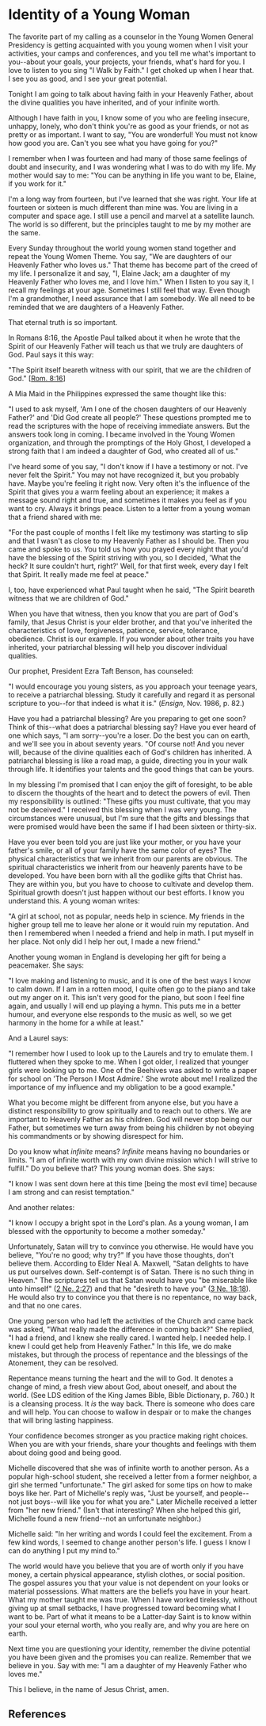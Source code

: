 # Identity of a Young Woman

The favorite part of my calling as a counselor in the Young Women General
Presidency is getting acquainted with you young women when I visit your
activities, your camps and conferences, and you tell me what's important to
you--about your goals, your projects, your friends, what's hard for you. I
love to listen to you sing "I Walk by Faith." I get choked up when I hear
that. I see you as good, and I see your great potential.

Tonight I am going to talk about having faith in your Heavenly Father, about
the divine qualities you have inherited, and of your infinite worth.

Although I have faith in you, I know some of you who are feeling insecure,
unhappy, lonely, who don't think you're as good as your friends, or not as
pretty or as important. I want to say, "You are wonderful! You must not know
how good you are. Can't you see what you have going for you?"

I remember when I was fourteen and had many of those same feelings of doubt
and insecurity, and I was wondering what I was to do with my life. My mother
would say to me: "You can be anything in life you want to be, Elaine, if you
work for it."

I'm a long way from fourteen, but I've learned that she was right. Your life
at fourteen or sixteen is much different than mine was. You are living in a
computer and space age. I still use a pencil and marvel at a satellite launch.
The world is so different, but the principles taught to me by my mother are
the same.

Every Sunday throughout the world young women stand together and repeat the
Young Women Theme. You say, "We are daughters of our Heavenly Father who loves
us." That theme has become part of the creed of my life. I personalize it and
say, "I, Elaine Jack; am a daughter of my Heavenly Father who loves me, and I
love him." When I listen to you say it, I recall my feelings at your age.
Sometimes I still feel that way. Even though I'm a grandmother, I need
assurance that I am somebody. We all need to be reminded that we are daughters
of a Heavenly Father.

That eternal truth is so important.

In Romans 8:16, the Apostle Paul talked about it when he wrote that the Spirit
of our Heavenly Father will teach us that we truly are daughters of God. Paul
says it this way:

"The Spirit itself beareth witness with our spirit, that we are the children
of God." [[Rom. 8:16](/scriptures/nt/rom/8.16?lang=eng#15)]

A Mia Maid in the Philippines expressed the same thought like this:

"I used to ask myself, 'Am I one of the chosen daughters of our Heavenly
Father?' and 'Did God create all people?' These questions prompted me to read
the scriptures with the hope of receiving immediate answers. But the answers
took long in coming. I became involved in the Young Women organization, and
through the promptings of the Holy Ghost, I developed a strong faith that I am
indeed a daughter of God, who created all of us."

I've heard some of you say, "I don't know if I have a testimony or not. I've
never felt the Spirit." You may not have recognized it, but you probably have.
Maybe you're feeling it right now. Very often it's the influence of the Spirit
that gives you a warm feeling about an experience; it makes a message sound
right and true, and sometimes it makes you feel as if you want to cry. Always
it brings peace. Listen to a letter from a young woman that a friend shared
with me:

"For the past couple of months I felt like my testimony was starting to slip
and that I wasn't as close to my Heavenly Father as I should be. Then you came
and spoke to us. You told us how you prayed every night that you'd have the
blessing of the Spirit striving with you, so I decided, 'What the heck? It
sure couldn't hurt, right?' Well, for that first week, every day I felt that
Spirit. It really made me feel at peace."

I, too, have experienced what Paul taught when he said, "The Spirit beareth
witness that we are children of God."

When you have that witness, then you know that you are part of God's family,
that Jesus Christ is your elder brother, and that you've inherited the
characteristics of love, forgiveness, patience, service, tolerance, obedience.
Christ is our example. If you wonder about other traits you have inherited,
your patriarchal blessing will help you discover individual qualities.

Our prophet, President Ezra Taft Benson, has counseled:

"I would encourage you young sisters, as you approach your teenage years, to
receive a patriarchal blessing. Study it carefully and regard it as personal
scripture to you--for that indeed is what it is." (_Ensign,_ Nov. 1986, p.
82.)

Have you had a patriarchal blessing? Are you preparing to get one soon? Think
of this--what does a patriarchal blessing say? Have you ever heard of one
which says, "I am sorry--you're a loser. Do the best you can on earth, and
we'll see you in about seventy years. "Of course not! And you never will,
because of the divine qualities each of God's children has inherited. A
patriarchal blessing is like a road map, a guide, directing you in your walk
through life. It identifies your talents and the good things that can be
yours.

In my blessing I'm promised that I can enjoy the gift of foresight, to be able
to discern the thoughts of the heart and to detect the powers of evil. Then my
responsibility is outlined: "These gifts you must cultivate, that you may not
be deceived." I received this blessing when I was very young. The
circumstances were unusual, but I'm sure that the gifts and blessings that
were promised would have been the same if I had been sixteen or thirty-six.

Have you ever been told you are just like your mother, or you have your
father's smile, or all of your family have the same color of eyes? The
physical characteristics that we inherit from our parents are obvious. The
spiritual characteristics we inherit from our heavenly parents have to be
developed. You have been born with all the godlike gifts that Christ has. They
are within you, but you have to choose to cultivate and develop them.
Spiritual growth doesn't just happen without our best efforts. I know you
understand this. A young woman writes:

"A girl at school, not as popular, needs help in science. My friends in the
higher group tell me to leave her alone or it would ruin my reputation. And
then I remembered when I needed a friend and help in math. I put myself in her
place. Not only did I help her out, I made a new friend."

Another young woman in England is developing her gift for being a peacemaker.
She says:

"I love making and listening to music, and it is one of the best ways I know
to calm down. If I am in a rotten mood, I quite often go to the piano and take
out my anger on it. This isn't very good for the piano, but soon I feel fine
again, and usually I will end up playing a hymn. This puts me in a better
humour, and everyone else responds to the music as well, so we get harmony in
the home for a while at least."

And a Laurel says:

"I remember how I used to look up to the Laurels and try to emulate them. I
fluttered when they spoke to me. When I got older, I realized that younger
girls were looking up to me. One of the Beehives was asked to write a paper
for school on 'The Person I Most Admire.' She wrote about me! I realized the
importance of my influence and my obligation to be a good example."

What you become might be different from anyone else, but you have a distinct
responsibility to grow spiritually and to reach out to others. We are
important to Heavenly Father as his children. God will never stop being our
Father, but sometimes we turn away from being his children by not obeying his
commandments or by showing disrespect for him.

Do you know what _infinite_ means? _Infinite_ means having no boundaries or
limits. "I am of infinite worth with my own divine mission which I will strive
to fulfill." Do you believe that? This young woman does. She says:

"I know I was sent down here at this time [being the most evil time] because I
am strong and can resist temptation."

And another relates:

"I know I occupy a bright spot in the Lord's plan. As a young woman, I am
blessed with the opportunity to become a mother someday."

Unfortunately, Satan will try to convince you otherwise. He would have you
believe, "You're no good; why try?" If you have those thoughts, don't believe
them. According to Elder Neal A. Maxwell, "Satan delights to have us put
ourselves down. Self-contempt is of Satan. There is no such thing in Heaven."
The scriptures tell us that Satan would have you "be miserable like unto
himself" ([2 Ne. 2:27](/scriptures/bofm/2-ne/2.27?lang=eng#26)) and that he
"desireth to have you" ([3 Ne.
18:18](/scriptures/bofm/3-ne/18.18?lang=eng#17)). He would also try to
convince you that there is no repentance, no way back, and that no one cares.

One young person who had left the activities of the Church and came back was
asked, "What really made the difference in coming back?" She replied, "I had a
friend, and I knew she really cared. I wanted help. I needed help. I knew I
could get help from Heavenly Father." In this life, we do make mistakes, but
through the process of repentance and the blessings of the Atonement, they can
be resolved.

Repentance means turning the heart and the will to God. It denotes a change of
mind, a fresh view about God, about oneself, and about the world. (See LDS
edition of the King James Bible, Bible Dictionary, p. 760.) It is a cleansing
process. It _is_ the way back. There is someone who does care and will help.
You can choose to wallow in despair or to make the changes that will bring
lasting happiness.

Your confidence becomes stronger as you practice making right choices. When
you are with your friends, share your thoughts and feelings with them about
doing good and being good.

Michelle discovered that she was of infinite worth to another person. As a
popular high-school student, she received a letter from a former neighbor, a
girl she termed "unfortunate." The girl asked for some tips on how to make
boys like her. Part of Michelle's reply was, "Just be yourself, and people--
not just boys--will like you for what you are." Later Michelle received a
letter from "her new friend." (Isn't that interesting? When she helped this
girl, Michelle found a new friend--not an unfortunate neighbor.)

Michelle said: "In her writing and words I could feel the excitement. From a
few kind words, I seemed to change another person's life. I guess I know I can
do anything I put my mind to."

The world would have you believe that you are of worth only if you have money,
a certain physical appearance, stylish clothes, or social position. The gospel
assures you that your value is not dependent on your looks or material
possessions. What matters are the beliefs you have in your heart. What my
mother taught me was true. When I have worked tirelessly, without giving up at
small setbacks, I have progressed toward becoming what I want to be. Part of
what it means to be a Latter-day Saint is to know within your soul your
eternal worth, who you really are, and why you are here on earth.

Next time you are questioning your identity, remember the divine potential you
have been given and the promises you can realize. Remember that we believe in
you. Say with me: "I am a daughter of my Heavenly Father who loves me."

This I believe, in the name of Jesus Christ, amen.

## References

